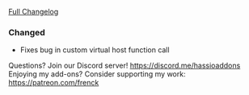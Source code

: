 [Full Changelog][changelog]

### Changed

- Fixes bug in custom virtual host function call

[changelog]: https://github.com/hassio-addons/addon-pi-hole/compare/v3.0.0...v3.0.1

Questions? Join our Discord server! https://discord.me/hassioaddons
Enjoying my add-ons? Consider supporting my work: https://patreon.com/frenck